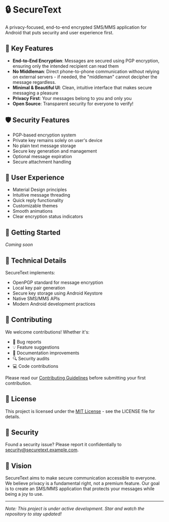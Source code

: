 # 🔒 SecureText

A privacy-focused, end-to-end encrypted SMS/MMS application for Android that puts security and user experience first.

## 🌟 Key Features

- **End-to-End Encryption**: Messages are secured using PGP encryption, ensuring only the intended recipient can read them
- **No Middleman**: Direct phone-to-phone communication without relying on external servers - if needed, the "middleman" cannot decipher the message regardless.
- **Minimal & Beautiful UI**: Clean, intuitive interface that makes secure messaging a pleasure
- **Privacy First**: Your messages belong to you and only you
- **Open Source**: Transparent security for everyone to verify!

## 🛡️ Security Features

- PGP-based encryption system
- Private key remains solely on user's device
- No plain text message storage
- Secure key generation and management
- Optional message expiration
- Secure attachment handling

## 💫 User Experience

- Material Design principles
- Intuitive message threading
- Quick reply functionality
- Customizable themes
- Smooth animations
- Clear encryption status indicators

## 🚀 Getting Started

*Coming soon*

## 🔧 Technical Details

SecureText implements:
- OpenPGP standard for message encryption
- Local key pair generation
- Secure key storage using Android Keystore
- Native SMS/MMS APIs
- Modern Android development practices

## 🤝 Contributing

We welcome contributions! Whether it's:
- 🐛 Bug reports
- 💡 Feature suggestions
- 📝 Documentation improvements
- 🔍 Security audits
- 💻 Code contributions

Please read our [Contributing Guidelines](CONTRIBUTING.md) before submitting your first contribution.

## 📝 License

This project is licensed under the [MIT License](LICENSE) - see the LICENSE file for details.

## 🔐 Security

Found a security issue? Please report it confidentially to [security@securetext.example.com](mailto:security@securetext.example.com).

## 🌈 Vision

SecureText aims to make secure communication accessible to everyone. We believe privacy is a fundamental right, not a premium feature. Our goal is to create an SMS/MMS application that protects your messages while being a joy to use.

---

*Note: This project is under active development. Star and watch the repository to stay updated!*
